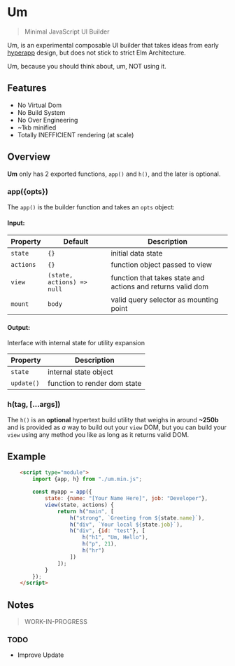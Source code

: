# Um

> Minimal JavaScript UI Builder

Um, is an experimental composable UI builder that takes ideas from early [hyperapp](https://github.com/jorgebucaran/hyperapp) design, but does not stick to strict Elm Architecture.

Um, because you should think about, um, NOT using it.

## Features
- No Virtual Dom
- No Build System
- No Over Engineering
- ~1kb minified
- Totally INEFFICIENT rendering (at scale)

## Overview

**Um** only has 2 exported functions, `app()`  and `h()`, and the later is optional.

### app({opts})

The `app()` is the builder function and takes an `opts` object:

#### Input:

| Property  | Default                    | Description                                                 |
| --------- | -------------------------- | ----------------------------------------------------------- |
| `state`   | `{}`                       | initial data state                                          |
| `actions` | `{}`                       | function object passed to view                              |
| `view`    | `(state, actions) => null` | function that takes state and actions and returns valid dom |
| `mount`   | `body`                    | valid query selector as mounting point                      |

#### Output:

Interface with internal state for utility expansion

| Property        | Description                                   |
| --------------- | --------------------------------------------- |
| `state` | internal state object |
| `update()` | function to render dom state |

### h(tag, [...args])

The `h()` is an **optional** hypertext build utility that weighs in around **~250b** and is provided as *a* way to build out your `view` DOM, but you can build your `view` using any method you like as long as it returns valid DOM.


## Example

```html
    <script type="module">
        import {app, h} from "./um.min.js";

        const myapp = app({
            state: {name: "[Your Name Here]", job: "Developer"},
            view(state, actions) {
                return h("main", [
                    h("strong", `Greeting from ${state.name}`),
                    h("div", `Your local ${state.job}`),
                    h("div", {id: "test"}, [
                        h("h1", "Um, Hello"),
                        h("p", 21),
                        h("hr")
                    ])
                ]);
            }
        });
    </script>
```

## Notes

> WORK-IN-PROGRESS

### TODO

- Improve Update
